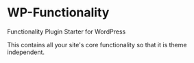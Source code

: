 # WP-Functionality
Functionality Plugin Starter for WordPress

This contains all your site's core functionality so that it is theme independent.
